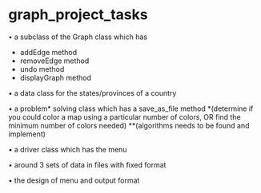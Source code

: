# graph_project_tasks

•	a subclass of the Graph class which has
-	addEdge method
-	removeEdge method
-	undo method
-	displayGraph method

•	a data class for the states/provinces of a country

•	a problem* solving class which has a save_as_file method
*(determine if you could color a map using a particular number of colors, OR find the minimum number of colors needed)
**(algorithms needs to be found and implement)

•	a driver class which has the menu

•	around 3 sets of data in files with fixed format

•	the design of menu and output format
